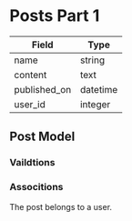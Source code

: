 # Posts Part 1

| Field                   | Type       |
|-------------------------|------------|
| name 					  | string	   |
| content 				  | text       |
| published_on 			  | datetime   |
| user_id				  | integer    |


## Post Model

### Vaildtions

### Associtions
The post belongs to a user.